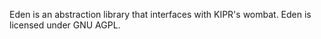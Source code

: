 Eden is an abstraction library that interfaces with KIPR's wombat.
Eden is licensed under GNU AGPL.
